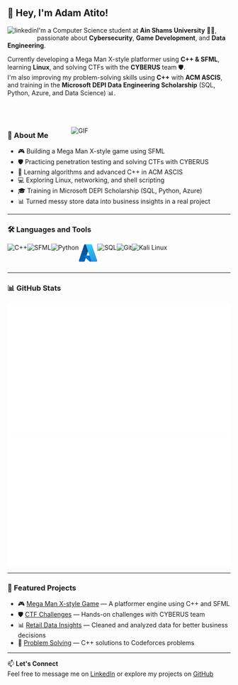 ## 👋 Hey, I'm Adam Atito!

<a href='https://www.linkedin.com/in/adam-atito/'><img align='left' alt="linkedin" src="https://raw.githubusercontent.com/rahul-jha98/rahul-jha98/561d474902b59c7429ec22bb73e225696c27b202/assets/linkedin.svg" height='18px'/></a>

I'm a Computer Science student at **Ain Shams University** 👨‍🎓, passionate about **Cybersecurity**, **Game Development**, and **Data Engineering**.

Currently developing a Mega Man X-style platformer using **C++ & SFML**, learning **Linux**, and solving CTFs with the **CYBERUS** team 🛡️.  
I'm also improving my problem-solving skills using **C++** with **ACM ASCIS**, and training in the **Microsoft DEPI Data Engineering Scholarship** (SQL, Python, Azure, and Data Science) 📊.

<br/><br/>

<img align="right" alt="GIF" src="https://raw.githubusercontent.com/rahul-jha98/rahul-jha98/main/techstack.gif" width="360px"/>

### 🧠 About Me

- 🎮 Building a Mega Man X-style game using SFML
- 🛡️ Practicing penetration testing and solving CTFs with CYBERUS
- 📘 Learning algorithms and advanced C++ in ACM ASCIS
- 💻 Exploring Linux, networking, and shell scripting
- 🎓 Training in Microsoft DEPI Scholarship (SQL, Python, Azure)
- 📊 Turned messy store data into business insights in a real project

---

### 🛠️ Languages and Tools

<a href="https://www.cplusplus.com/" target="_blank"><img align="left" alt="C++" height="42px" src="https://raw.githubusercontent.com/isocpp/logos/master/cpp_logo.png"></a>
<a href="https://www.sfml-dev.org/" target="_blank"><img align="left" alt="SFML" height="42px" src="https://upload.wikimedia.org/wikipedia/commons/0/0c/SFML_Logo.svg"></a>
<a href="https://www.python.org" target="_blank"><img align="left" alt="Python" height="42px" src="https://raw.githubusercontent.com/rahul-jha98/github_readme_icons/main/language_and_tools/square/python/python.svg"></a>
<a href="https://www.microsoft.com/en-us/learning/azure.aspx" target="_blank"><img align="left" alt="Azure" height="42px" src="https://raw.githubusercontent.com/devicons/devicon/master/icons/azure/azure-original.svg"></a>
<a href="https://learn.microsoft.com/en-us/sql/" target="_blank"><img align="left" alt="SQL" height="42px" src="https://img.icons8.com/color/48/sql.png"></a>
<a href="https://git-scm.com/" target="_blank"><img align="left" alt="Git" height="42px" src="https://raw.githubusercontent.com/rahul-jha98/github_readme_icons/main/language_and_tools/square/git-scm/git-scm.svg"></a>
<a href="https://www.kali.org/" target="_blank"><img align="left" alt="Kali Linux" height="42px" src="https://upload.wikimedia.org/wikipedia/commons/2/2d/Kali-dragon-icon.svg"></a>

<br/><br/><br/>

---

### 📊 GitHub Stats

![Stats Overview](https://raw.githubusercontent.com/rahul-jha98/github-stats-transparent/output/generated/overview.svg)  
![Most Used Languages](https://raw.githubusercontent.com/rahul-jha98/github-stats-transparent/output/generated/languages.svg)

---

### 🚀 Featured Projects

- 🎮 [Mega Man X-style Game](#) — A platformer engine using C++ and SFML
- 🛡️ [CTF Challenges](#) — Hands-on challenges with CYBERUS team
- 📊 [Retail Data Insights](#) — Cleaned and analyzed data for better business decisions
- 🧠 [Problem Solving](#) — C++ solutions to Codeforces problems

---

📫 **Let's Connect**  
Feel free to message me on [LinkedIn](https://www.linkedin.com/in/YOUR-LINKEDIN/) or explore my projects on [GitHub](https://github.com/YOUR-USERNAME)

